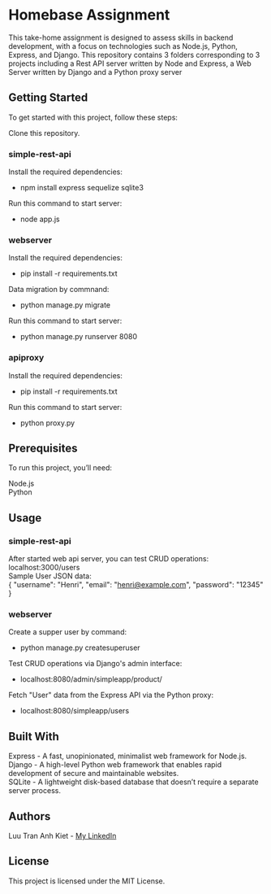 # Homebase Assignment
This take-home assignment is designed to assess skills in backend development, with a focus on technologies such as Node.js, Python, Express, and Django. This repository contains 3 folders corresponding to 3 projects including a Rest API server written by Node and Express, a Web Server written by Django and a Python proxy server

## Getting Started
To get started with this project, follow these steps:

Clone this repository.  

### simple-rest-api      
Install the required dependencies:    
 - npm install express  sequelize sqlite3

Run this command to start server:   
 - node app.js  

### webserver      
Install the required dependencies:   
 - pip install -r requirements.txt     

Data migration by commnand:    
 - python manage.py migrate     

Run this command to start server:    
 - python manage.py runserver 8080     

### apiproxy    
Install the required dependencies:  
 - pip install -r requirements.txt  

Run this command to start server:  
 - python proxy.py

## Prerequisites
To run this project, you’ll need:

Node.js   
Python

## Usage
### simple-rest-api     
After started web api server, you can test CRUD operations: localhost:3000/users  
Sample User JSON data:  
{ "username": "Henri", "email": "henri@example.com", "password": "12345" }      

### webserver   
Create a supper user by command:  
 - python manage.py createsuperuser

Test CRUD operations via Django's admin interface:  
 - localhost:8080/admin/simpleapp/product/    

Fetch "User" data from the Express API via the Python proxy:   
 - localhost:8080/simpleapp/users    

## Built With
Express - A fast, unopinionated, minimalist web framework for Node.js.  
Django - A high-level Python web framework that enables rapid development of secure and maintainable websites.   
SQLite - A lightweight disk-based database that doesn’t require a separate server process.   
## Authors
Luu Tran Anh Kiet - [My LinkedIn](https://www.linkedin.com/in/kiet-luu-99a289199/)
## License
This project is licensed under the MIT License.  
